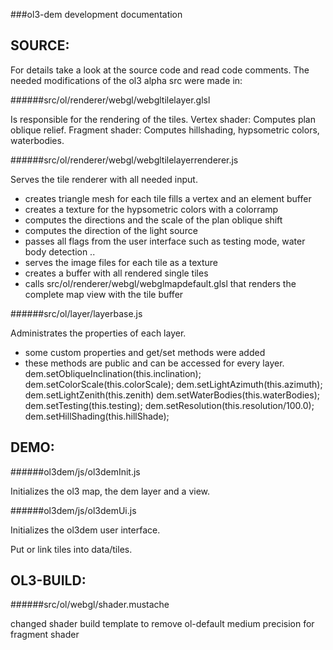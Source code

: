 ###ol3-dem development documentation

SOURCE:
------

For details take a look at the source code and read code comments.
The needed modifications of the ol3 alpha src were made in:

######src/ol/renderer/webgl/webgltilelayer.glsl

Is responsible for the rendering of the tiles.
Vertex shader:
	Computes plan oblique relief.
Fragment shader:
	Computes hillshading, hypsometric colors, waterbodies.

######src/ol/renderer/webgl/webgltilelayerrenderer.js

Serves the tile renderer with all needed input.
* creates triangle mesh for each tile 
  fills a vertex and an element buffer 
* creates a texture for the hypsometric colors with a colorramp
* computes the directions and the scale of the plan oblique shift
* computes the direction of the light source
* passes all flags from the user interface such as testing mode, water body detection ..
* serves the image files for each tile as a texture
* creates a buffer with all rendered single tiles
* calls src/ol/renderer/webgl/webglmapdefault.glsl 
  that renders the complete map view with the tile buffer

######src/ol/layer/layerbase.js

Administrates the properties of each layer.
* some custom properties and get/set methods were added
* these methods are public and can be accessed for every layer.
      dem.setObliqueInclination(this.inclination);
      dem.setColorScale(this.colorScale);
      dem.setLightAzimuth(this.azimuth);
      dem.setLightZenith(this.zenith)
      dem.setWaterBodies(this.waterBodies);
      dem.setTesting(this.testing);
      dem.setResolution(this.resolution/100.0);
      dem.setHillShading(this.hillShade);


DEMO:
------

######ol3dem/js/ol3demInit.js

Initializes the ol3 map, the dem layer and a view.

######ol3dem/js/ol3demUi.js

Initializes the ol3dem user interface.

Put or link tiles into data/tiles.


OL3-BUILD:
------

######src/ol/webgl/shader.mustache

changed shader build template
to remove ol-default medium precision for fragment shader


